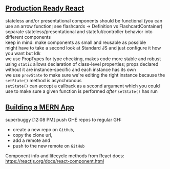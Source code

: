 [**Production Ready React**](https://git.generalassemb.ly/ga-wdi-lessons/mern-project/blob/master/readme.md)
------
stateless and/or presentational  components should be functional (you can use an arrow function; see flashcards -> Definition vs FlashcardContainer)  
separate stateless/presentational and stateful/controller behavior into different components  
keep in mind: make components as small and reusable as possible  
might have to take a second look at Standard JS and just configure it how you want but Idk  
we use PropTypes for type checking, makes code more stable and robust  
using `static` allows declaration of class-level properties; props declared without it are instance-specific and each instance has its own  
we use `prevState` to make sure we're editing the right instance because the `setState()` method is asynchronous  
`setState()` can accept a callback as a second argument which you could use to make sure a given function is performed _after_ `setState()` has run

[**Building a MERN App**](https://git.generalassemb.ly/ga-wdi-lessons/building-a-mern-app)
------


superbuggy [12:08 PM]
push GHE repos to regular GH: 
- create a new repo on `GitHub`,  
- copy the clone url,  
- add a remote and  
- push to the new remote on `GitHub`  

Component info and lifecycle methods from React docs: https://reactjs.org/docs/react-component.html

